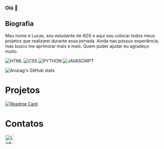 ### Olá 👋

## Biografia

Meu nome é Lucas, sou estudante de ADS e aqui vou colocar todos meus projetos que realizarei durante essa jornada.
Ainda nao possuo experiência, mas busco me aprimorar mais e mais.
Quem puder ajudar eu agradeço muito.

![HTML](https://img.shields.io/badge/HTML5-E34F26?style=for-the-badge&logo=html5&logoColor=white)
![CSS](https://img.shields.io/badge/CSS3-1572B6?style=for-the-badge&logo=css3&logoColor=white)
![PYTHON](https://img.shields.io/badge/Python-FFD43B?style=for-the-badge&logo=python&logoColor=blue)
![JAVASCRIPT](https://img.shields.io/badge/JavaScript-323330?style=for-the-badge&logo=javascript&logoColor=F7DF1E)

![Anurag's GitHub stats](https://github-readme-stats.vercel.app/api?username=renninho&show_icons=true&theme=dark)

# Projetos

[![Readme Card](https://github-readme-stats.vercel.app/api/pin/?username=renninho&repo=renninho.github.io)](https://github.com/renninho/renninho.github.io)

# Contatos

[<img src='https://img.shields.io/badge/LinkedIn-0077B5?style=for-the-badge&logo=linkedin&logoColor=white' alt='Linkedin' height='30'>](https://www.linkedin.com/in/lucasrenner/)
